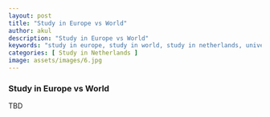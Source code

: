 ```yaml
---
layout: post
title: "Study in Europe vs World"
author: akul
description: "Study in Europe vs World"
keywords: "study in europe, study in world, study in netherlands, university of twente, utwente, enschede, netherlands, europe, study"
categories: [ Study in Netherlands ]
image: assets/images/6.jpg
---
```


### Study in Europe vs World

TBD